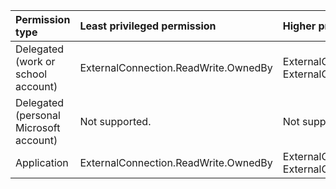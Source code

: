 |Permission type|Least privileged permission|Higher privileged permissions|
|:---|:---|:---|
|Delegated (work or school account)|ExternalConnection.ReadWrite.OwnedBy|ExternalConnection.Read.All, ExternalConnection.ReadWrite.All|
|Delegated (personal Microsoft account)|Not supported.|Not supported.|
|Application|ExternalConnection.ReadWrite.OwnedBy|ExternalConnection.Read.All, ExternalConnection.ReadWrite.All|

